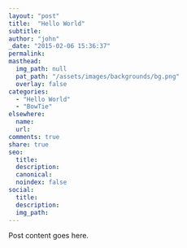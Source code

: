 ```yaml
---
layout: "post"
title:  "Hello World"
subtitle:
author: "john"
_date: "2015-02-06 15:36:37"
permalink:
masthead:
  img_path: null
  pat_path: "/assets/images/backgrounds/bg.png"
  overlay: false
categories:
  - "Hello World"
  - "BowTie"
elsewhere:
  name:
  url:
comments: true
share: true
seo:
  title:
  description:
  canonical:
  noindex: false
social:
  title:
  description:
  img_path:
---
```


Post content goes here.
